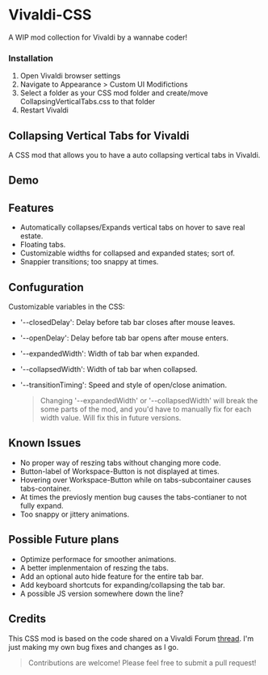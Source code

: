 # Vivaldi-CSS
A WIP mod collection for Vivaldi by a wannabe coder!

### Installation
1. Open Vivaldi browser settings
2. Navigate to Appearance > Custom UI Modifictions
3. Select a folder as your CSS mod folder and create/move CollapsingVerticalTabs.css to that folder
4. Restart Vivaldi

## Collapsing Vertical Tabs for Vivaldi
A CSS mod that allows you to have a auto collapsing vertical tabs in Vivaldi.

## Demo

## Features
- Automatically collapses/Expands vertical tabs on hover to save real estate.
- Floating tabs.
- Customizable widths for collapsed and expanded states; sort of.
- Snappier transitions; too snappy at times.

## Confuguration
Customizable variables in the CSS:
- '--closedDelay': Delay before tab bar closes after mouse leaves.
- '--openDelay': Delay before tab bar opens after mouse enters.
- '--expandedWidth': Width of tab bar when expanded.
- '--collapsedWidth': Width of tab bar when collapsed.
- '--transitionTiming': Speed and style of open/close animation.

  > Changing  '--expandedWidth' or '--collapsedWidth' will break the some parts of the mod, and you'd have to manually fix for each width value. Will fix this in future versions.

## Known Issues
- No proper way of reszing tabs without changing more code.
- Button-label of Workspace-Button is not displayed at times.
- Hovering over Workspace-Button while on tabs-subcontainer causes tabs-container.
- At times the previosly mention bug causes the tabs-contianer to not fully expand.
- Too snappy or jittery animations.

## Possible Future plans
- Optimize performace for smoother animations.
- A better implenmentaion of reszing the tabs.
- Add an optional auto hide feature for the entire tab bar.
- Add keyboard shortcuts for expanding/collapsing the tab bar.
- A possible JS version somewhere down the line?

## Credits
This CSS mod is based on the code shared on a Vivaldi Forum <a href="https://forum.vivaldi.net/topic/82900/collapsing-vertical-tabs-that-expand-on-hover-with-and-without-floating-tabs/79" target="_blank">thread</a>. I'm just making my own bug fixes and changes as I go.
> Contributions are welcome! Please feel free to submit a pull request!
